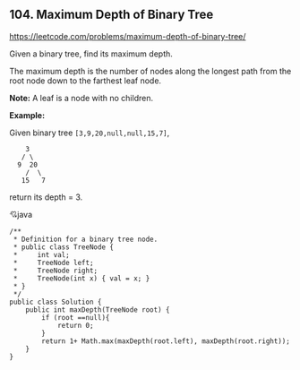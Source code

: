 ## 104. Maximum Depth of Binary Tree

https://leetcode.com/problems/maximum-depth-of-binary-tree/

Given a binary tree, find its maximum depth.

The maximum depth is the number of nodes along the longest path from the root node down to the farthest leaf node.

**Note:** A leaf is a node with no children.

**Example:**

Given binary tree  `[3,9,20,null,null,15,7]`,

	    3
	   / \
	  9  20
	    /  \
	   15   7

return its depth = 3.

:cupid:java

	/**
	 * Definition for a binary tree node.
	 * public class TreeNode {
	 *     int val;
	 *     TreeNode left;
	 *     TreeNode right;
	 *     TreeNode(int x) { val = x; }
	 * }
	 */
	public class Solution {
	    public int maxDepth(TreeNode root) {
	        if (root ==null){
	            return 0;
	        }
	        return 1+ Math.max(maxDepth(root.left), maxDepth(root.right));
	    }
	}
